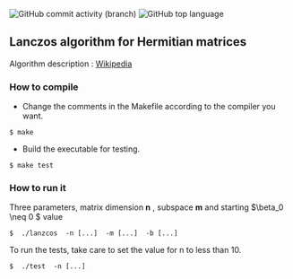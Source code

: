 ![GitHub commit activity (branch)](https://img.shields.io/github/commit-activity/t/AdRi1t/Lanzcos?logo=github) ![GitHub top language](https://img.shields.io/github/languages/top/AdRi1t/Lanzcos?logo=C&label=Language%20)

## Lanczos algorithm for Hermitian matrices
Algorithm description : [Wikipedia](https://en.wikipedia.org/wiki/Lanczos_algorithm)

### How to compile

- Change the comments in the Makefile according to the compiler you want.
```
$ make
```
- Build the executable for testing.
```
$ make test
```

### How to run it
Three parameters, matrix dimension **n** , subspace **m** and starting $\beta_0 \neq 0 $ value
```
$  ./lanzcos  -n [...]  -m [...]  -b [...]
```
To run the tests, take care to set the value for n to less than 10.
```
$  ./test  -n [...]
```
